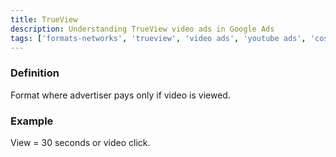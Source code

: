 ```yaml
---
title: TrueView
description: Understanding TrueView video ads in Google Ads
tags: ['formats-networks', 'trueview', 'video ads', 'youtube ads', 'cost per view', 'google ads']
---
```


### Definition
Format where advertiser pays only if video is viewed.

### Example
View = 30 seconds or video click.